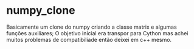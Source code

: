  # numpy_clone
Basicamente um clone do numpy criando a classe matrix e algumas funções auxiliares; O objetivo inicial era transpor para Cython mas achei muitos problemas de compatibiliade então deixei em c++ mesmo.
